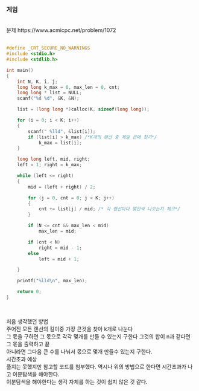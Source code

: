 ### 게임

<br>
문제 https://www.acmicpc.net/problem/1072
<br>
<br>

```C
#define _CRT_SECURE_NO_WARNINGS
#include <stdio.h>
#include <stdlib.h>

int main()
{
	int N, K, i, j;
	long long k_max = 0, max_len = 0, cnt;
	long long * list = NULL;
	scanf("%d %d", &K, &N);

	list = (long long *)calloc(K, sizeof(long long));

	for (i = 0; i < K; i++)
	{
		scanf(" %lld", &list[i]);
		if (list[i] > k_max) /*K개의 랜선 중 제일 큰애 찾기*/
			k_max = list[i];
	}

	long long left, mid, right;
	left = 1; right = k_max;

	while (left <= right)
	{
		mid = (left + right) / 2;

		for (j = 0, cnt = 0; j < K; j++)
		{
			cnt += list[j] / mid; /* 각 랜선마다 몇칸씩 나오는지 체크*/
		}

		if (N <= cnt && max_len < mid)
			max_len = mid;

		if (cnt < N)
			right = mid - 1;
		else
			left = mid + 1;

	}

	printf("%lld\n", max_len);

	return 0;
}
```

<br>

처음 생각했던 방법<br>
주어진 모든 랜선의 길이중 가장 큰것을 찾아 k개로 나눈다<br>
그 몫을 구하면 그 몫으로 각각 몇개를 만들 수 있는지 구한다 그것의 합이 n과 같다면<br>
그 몫을 출력하고 끝<br>
아니라면 그다음 큰 수를 나눠서 몫으로 몇개 만들수 있는지 구한다.<br>
시간초과 예상<br>
풀지는 못했지만 참고할 코드를 첨부했다. 역시나 위의 방법으로 한다면 시간초과가 나고 이분탐색을 해야한다.<br>
이분탐색을 해야한다는 생각 자체를 하는 것이 쉽지 않은 것 같다.<br>

